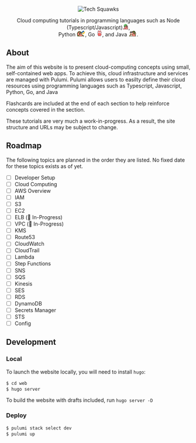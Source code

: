 <p align="center">
  <img alt="Tech Squawks" src="./images/logo.svg">
</p>

<p align="center">
Cloud computing tutorials in programming languages such as Node (Typescript/Javascript)<img   height="16" alt="Tech Squawks" src="./images/nodeparrot.gif">,<br/>Python <img  height="16" alt="Tech Squawks" src="./images/pythonparrot.gif">, Go <img  height="16" alt="Tech .Squawks" src="./images/partygopher.gif">, and Java <img  height="16" alt="Tech .Squawks" src="./images/coffeeparrot.gif">.
</p>


## About

The aim of this website is to present cloud-computing concepts using small, self-contained web apps. To achieve this, 
cloud infrastructure and services are managed with Pulumi. Pulumi allows users to easilty define their cloud resources 
using programming languages such as Typescript, Javascript, Python, Go, and Java 

Flashcards are included at the end of each section to help reinforce concepts covered in the section.

These tutorials are very much a work-in-progress. As a result, the site structure and URLs may be subject to change. 

## Roadmap

The following topics are planned in the order they are listed. No fixed date for these topics exists as of yet.

- [ ] Developer Setup
- [ ] Cloud Computing
- [ ] AWS Overview
- [ ] IAM
- [ ] S3
- [ ] EC2 
- [ ] ELB (🚧 In-Progress)
- [ ] VPC (🚧 In-Progress)
- [ ] KMS
- [ ] Route53
- [ ] CloudWatch
- [ ] CloudTrail
- [ ] Lambda
- [ ] Step Functions
- [ ] SNS
- [ ] SQS
- [ ] Kinesis
- [ ] SES
- [ ] RDS
- [ ] DynamoDB
- [ ] Secrets Manager
- [ ] STS
- [ ] Config

## Development

### Local

To launch the website locally, you will need to install `hugo`:

```
$ cd web
$ hugo server
```

To build the website with drafts included, run `hugo server -D`

### Deploy

```
$ pulumi stack select dev
$ pulumi up
```
